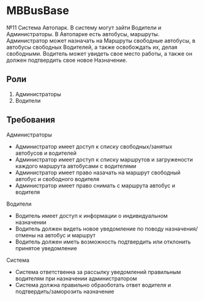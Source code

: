 # MBBusBase

№11 Система Автопарк. В систему могут зайти Водители и Администраторы. В Автопарке есть автобусы, маршруты. Администратор может назначать на Маршруты свободные автобусы, в автобусы свободных Водителей, а также освобождать их, делая свободными. Водитель может увидеть свое место работы, а также он должен подтвердить свое новое Назначение.  

## Роли
1. Администраторы
2. Водители


## Требования
 Администраторы
* Администратор имеет доступ к списку свободных/занятых автобусов и водителей
* Администратор имеет доступ к списку маршрутов и загружености каждого маршрута автобусами с водителями 
* Администратор имеет право назачать на маршрут свободный автобус и свободного водителя
* Администратор имеет право снимать с маршрута автобус и водителя
 

 Водители
* Водитель имеет доступ к информации о индивидуальном назначении
* Водитель должен видеть новое уведомление по поводу назначения/отмены на автобус и маршрут
* Водитель должен иметь возможность подтвердить или отклонить принятое уведомление

 Система
* Система ответственна за рассылку уведомлений правильным водителям при назначении администратором
* Система должна правильно обраоботать ответ водителя и подтвердить/заморозить назначение